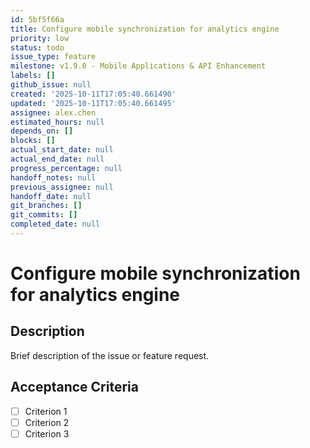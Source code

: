 ```yaml
---
id: 5bf5f66a
title: Configure mobile synchronization for analytics engine
priority: low
status: todo
issue_type: feature
milestone: v1.9.0 - Mobile Applications & API Enhancement
labels: []
github_issue: null
created: '2025-10-11T17:05:40.661490'
updated: '2025-10-11T17:05:40.661495'
assignee: alex.chen
estimated_hours: null
depends_on: []
blocks: []
actual_start_date: null
actual_end_date: null
progress_percentage: null
handoff_notes: null
previous_assignee: null
handoff_date: null
git_branches: []
git_commits: []
completed_date: null
---
```


# Configure mobile synchronization for analytics engine

## Description

Brief description of the issue or feature request.

## Acceptance Criteria

- [ ] Criterion 1
- [ ] Criterion 2
- [ ] Criterion 3